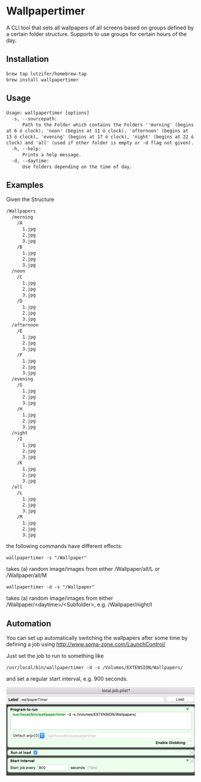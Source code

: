 # Wallpapertimer
A CLI tool that sets all wallpapers of all screens based on groups defined by a certain folder structure. Supports to use groups for certain hours of the day.

## Installation

```
brew tap lutzifer/homebrew-tap
brew install wallpapertimer
```

## Usage

```
Usage: wallpapertimer [options]
  -s, --sourcepath:
      Path to the Folder which contains the Folders ''morning' (begins at 6 ó clock), 'noon' (begins at 11 ó clock), 'afternoon' (begins at 13 ó clock), 'evening' (begins at 17 ó clock), 'night' (begins at 22 ó clock) and 'all' (used if other folder is empty or -d flag not given).
  -h, --help:      
      Prints a help message.
  -d, --daytime:   
      Use folders depending on the time of day.
```

## Examples

Given the Structure 

```
/Wallpapers
  /morning
    /A
      1.jpg
      2.jpg
      3.jpg
    /B
      1.jpg
      2.jpg
      3.jpg
  /noon
    /C
      1.jpg
      2.jpg
      3.jpg
    /D
      1.jpg
      2.jpg
      3.jpg
  /afternoon
    /E
      1.jpg
      2.jpg
      3.jpg
    /F
      1.jpg
      2.jpg
      3.jpg
  /evening
    /G
      1.jpg
      2.jpg
      3.jpg
    /H
      1.jpg
      2.jpg
      3.jpg
  /night
    /I
      1.jpg
      2.jpg
      3.jpg
    /K
      1.jpg
      2.jpg
      3.jpg
  /all
    /L
      1.jpg
      2.jpg
      3.jpg
    /M
      1.jpg
      2.jpg
      3.jpg
```

the following commands have different effects:

```
wallpapertimer -s "/Wallpaper"
```

takes (a) random image/images from either /Wallpaper/all/L or /Wallpaper/all/M

```
wallpapertimer -d -s "/Wallpaper"
```

takes (a) random image/images from either /Wallpaper/\<daytime\>/\<Subfolder\>, e.g. /Wallpaper/night/I

## Automation

You can set up automatically switching the wallpapers after some time by defining a job using http://www.soma-zone.com/LaunchControl/

Just set the job to run to something like 

```
/usr/local/bin/wallpapertimer -d -s /Volumes/EXTENSION/Wallpapers/
```

and set a regular start interval, e.g. 900 seconds.

![launchcontrol](https://raw.githubusercontent.com/Lutzifer/Wallpapertimer/master/imgs/launchcontrol.png)

